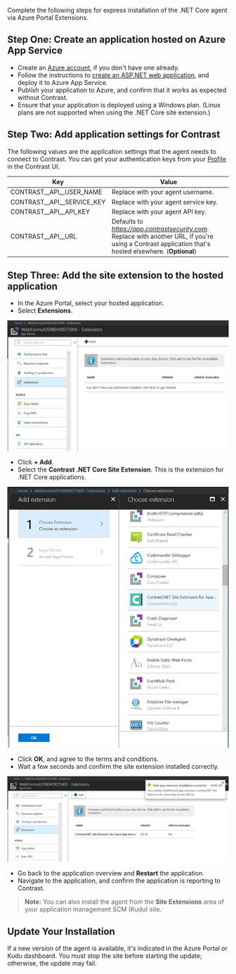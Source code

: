 <!--
title: "Installing Contrast using Azure App Service Site Extension"
description: "Guide to installing .NET Core Agent on Azure App Service using Site Extensions"
tags: "installation configuration .Net Azure AppService site extension netcore"
-->

Complete the following steps for express installation of the .NET Core agent via Azure Portal Extensions.

## Step One: Create an application hosted on Azure App Service

* Create an [Azure account](https://portal.azure.com/), if you don't have one already.
* Follow the instructions to [create an ASP.NET web application](https://docs.microsoft.com/en-us/azure/app-service/app-service-web-get-started-dotnet-framework), and deploy it to Azure App Service.
* Publish your application to Azure, and confirm that it works as expected without Contrast.
* Ensure that your application is deployed using a Windows plan. (Linux plans are not supported when using the .NET Core site extension.)

## Step Two: Add application settings for Contrast

The following values are the application settings that the agent needs to connect to Contrast. You can get your authentication keys from your [Profile](user-account.html#profile) in the Contrast UI.


| Key                        | Value                       |
| -------------------------- | ---------------------------------------- |
| CONTRAST\__API__USER_NAME       | Replace with your agent username. |
| CONTRAST\__API__SERVICE_KEY | Replace with your agent service key. |
| CONTRAST\__API__API_KEY     | Replace with your agent API key.  |
| CONTRAST\__API__URL         | Defaults to *https://app.contrastsecurity.com*. Replace with another URL, if you're using a Contrast application that's hosted elsewhere. (**Optional**)  |

## Step Three: Add the site extension to the hosted application

* In the Azure Portal, select your hosted application.
* Select **Extensions**.

<a href="assets/images/AzureSite_SelectExtensionTab.png" rel="lightbox" title="Select the Extension tab for your hosted application"><img class="thumbnail" src="assets/images/AzureSite_SelectExtensionTab.png"/></a>

* Click **+ Add**.
* Select the **Contrast .NET Core Site Extension**. This is the extension for .NET Core applications.

<a href="assets/images/AzureSite_SelectContrastExtension.png" rel="lightbox" title="Choose the Contrast .NET Core Site Extension from the list"><img class="thumbnail" src="assets/images/AzureSite_SelectContrastExtension.png"/></a>

* Click **OK**, and agree to the terms and conditions.
* Wait a few seconds and confirm the site extension installed correctly.

<a href="assets/images/AzureSite_ContrastExtensionInstalled.png" rel="lightbox" title="Confirm the installation"><img class="thumbnail" src="assets/images/AzureSite_ContrastExtensionInstalled.png"/></a>

* Go back to the application overview and **Restart** the application.
* Navigate to the application, and confirm the application is reporting to Contrast.

> **Note:** You can also install the agent from the **Site Extensions** area of your application management SCM (Kudu) site.

## Update Your Installation

If a new version of the agent is available, it's indicated in the Azure Portal or Kudu dashboard. You must stop the site before starting the update; otherwise, the update may fail.
